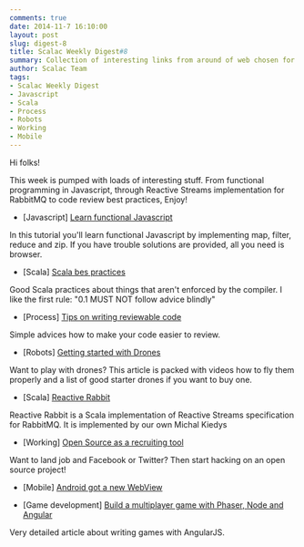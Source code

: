 ```yaml
---
comments: true
date: 2014-11-7 16:10:00
layout: post
slug: digest-8
title: Scalac Weekly Digest#8
summary: Collection of interesting links from around of web chosen for you by Scalac team
author: Scalac Team
tags:
- Scalac Weekly Digest
- Javascript
- Scala
- Process
- Robots
- Working
- Mobile
---
```


Hi folks! 

This week is pumped with loads of interesting stuff. From functional programming in Javascript, through Reactive Streams implementation for RabbitMQ to code review best practices, Enjoy!

* \[Javascript\] [Learn functional Javascript](https://jhusain.github.io/learnrx/)

In this tutorial you'll learn functional Javascript by implementing map, filter, reduce and zip. If you have trouble solutions are provided, all you need is browser.

* \[Scala\] [Scala bes practices](https://github.com/alexandru/scala-best-practices)

Good Scala practices about things that aren't enforced by the compiler. I like the first rule: "0.1 MUST NOT follow advice blindly"

* \[Process\] [Tips on writing reviewable code](https://secure.phabricator.com/book/phabflavor/article/writing_reviewable_code/)

Simple advices how to make your code easier to review.

* \[Robots\] [Getting started with Drones](http://paulstamatiou.com/getting-started-with-drones-quadcopters/)

Want to play with drones? This article is packed with videos how to fly them properly and a list of good starter drones if you want to buy one.

* \[Scala\] [Reactive Rabbit](https://github.com/ScalaConsultants/reactive-rabbit)

Reactive Rabbit is a Scala implementation of Reactive Streams specification for RabbitMQ. It is implemented by our own Michal Kiedys


* \[Working\] [Open Source as a recruiting tool](http://readwrite.com/2014/10/24/open-source-recruiting-facebook-netflix-twitter)

Want to land job and Facebook or Twitter? Then start hacking on an open source project! 

* \[Mobile\] [Android got a new WebView](http://developer.telerik.com/featured/android-5-0s-auto-updating-webview-means-mobile-apps/)


* [Game development] [Build a multiplayer game with Phaser, Node and Angular](http://www.ng-newsletter.com/posts/building-games-with-angular.html)

Very detailed article about writing games with AngularJS. 


